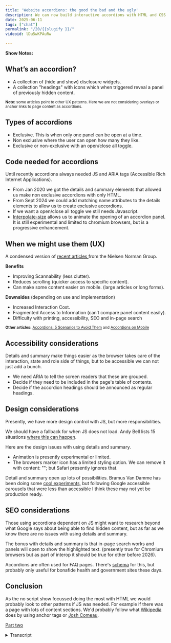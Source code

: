 ```yaml
---
title: 'Website accordions: the good the bad and the ugly'
description: We can now build interactive accordions with HTML and CSS only, but should we?
date: 2025-06-11
tags: ["chat"]
permalink: "/20/{{slugify }}/"
videoid: lDu5wKPAuRw

---
```


 **Show Notes:**

## What’s an accordion?
  - A collection of (hide and show) disclosure widgets.
  - A collection "headings" with icons which when triggered reveal a panel of previously hidden content.

<small>
<strong>Note:</strong> some articles point to other UX patterns. Here we are not considering overlays or anchor links to page content as accordions.
</small>

## Types of accordions

- Exclusive. This is when only one panel can be open at a time. 
- Non exclusive where the user can open how many they like.
- Exclusive or non-exclusive with an open/close all toggle.

## Code needed for accordions
 
 Until recently accordions always needed JS and ARIA tags (Accessible Rich Internet Applications). 

 - From Jan  2020 we got the details and summary elements that allowed us make non exclusive accordions with only HTML.
 - From Sept 2024 we could add matching name attributes to the details elements to allow us to create exclusive accordions.
 -  If we want a open/close all toggle we still needs Javascript.
 - [Interpolate-size](https://developer.mozilla.org/en-US/docs/Web/CSS/interpolate-size) allows us to animate the opening of an accordion panel. It is still experimental and limited to chromium browsers, but is a progressive enhancement.

 ## When we might use them (UX)

 A condensed version of [recent articles ](https://www.nngroup.com/articles/accordions-on-desktop/) from the Nielsen Norman Group.

 **Benefits**

 - Improving Scannability (less clutter).
 - Reduces scrolling (quicker access to specific content).
 - Can make some content easier on mobile. (large articles or long forms).

 **Downsides** (depending on use and implementation)

 - Increased Interaction Cost.
 - Fragmented Access to Information (can’t compare panel content easily).
 - Difficulty with printing, accessibility, SEO and in-page search

 <small>
<strong>Other articles:</strong> 
<a href="https://www.youtube.com/watch?v=c8I7rplPN8I">Accordions: 5 Scenarios to Avoid Them</a>   and 
<a href="https://www.youtube.com/watch?v=bKZjnqRsxzo">Accordions on Mobile</a>
</small>

 ## Accessibility  considerations

 Details and summary make things easier as the browser takes care of the interaction, state and role side of things, but to be accessible we can not just add a bunch.

 - We need ARIA to tell the screen readers that these are grouped.
 - Decide if they need to be included in the page's table of contents. 
 - Decide if the accordion headings should be announced as regular headings.

 
 ## Design considerations

 Presently, we have more design control with JS, but more responsibilities. 
 
 We should have a fallback for when JS does not load. Andy Bell lists 15 situations [where this can happen](https://piccalil.li/blog/a-handful-of-reasons-javascript-wont-be-available/).

 Here are the design issues with using details and summary.

 - Animation is presently experimental or limited.
 - The browsers marker icon has a limited styling option. We can remove it with content: ""; but Safari presently ignores that. 

Detail and summary open up lots of possibilities. Bramus Van Damme has been doing some [cool experiments](https://developer.chrome.com/blog/styling-details), but following Google accessible carousels that were less than accessible I think these may not yet be production ready.

 ## SEO considerations

Those using accordions dependent on JS might want to research beyond what Google says about being able to find hidden content, but as far as we know there are no issues with using details and summary.

The bonus with details and summary is that in-page search works and panels will open to show the highlighted text. (presently true for Chromium browsers but as part of interop it should be true for other before 2026).

Accordions are often used for FAQ pages. There's [schema](https://developers.google.com/search/docs/appearance/structured-data/faqpage) for this, but probably only useful for bonafide health and government sites these days.

## Conclusion

As the no script show focussed doing the most with HTML  we would probably look to other patterns if JS was needed.  For example if there was a page with lots of content sections. We'd probably follow what [Wikipedia](https://en.wikipedia.org/wiki/Accordion) does by using anchor tags or [Josh Comeau](https://www.joshwcomeau.com/animation/partial-keyframes/).

[Part two](/learn/12)



<details> 
<summary>Transcript</summary>

[00:00:05] **Nathan Wrigley:** Hello there and welcome to the No Script Show.

This is the first in our series looking at various components that make up a website. Today we're gonna be talking about accordions. The format for this series is that we'll first talk about the components in terms of when they may be helpful in the light of UX or not, but also we'll be looking at them in terms of accessibility and SEO considerations.

We'll also talk about the code needed. But as this goes out as an audio podcast, we'll also follow this episode up with a part two. This will be video content that looks at some code snippets and working examples. And as always, the person actually doing the real work is David Waumsley. Hello David. 

[00:00:48] **David Waumsley:** Hello.

Yeah, so hopefully this format will work. And I had this idea a long time ago, and I built this sort of site for my own use called the Intrinsic Framework. It's a bit of a joke name, I can't think what else to call it. Where I was collecting all these snippets I got from other people and, things that I might use.

And when we did our show builds, we did three of these builds. Basically, I used the same pile of snippets. So I thought what we'll do is we'll try and brand, that, that whole thing. To match with this so we can talk about stuff and then we can actually show some of these snippets as well that anyone can use if they wanna take away and use them or tell me where I've got things wrong.

That would be helpful too. So 

[00:01:30] **Nathan Wrigley:** we're gonna have two websites in effect. We're gonna have one with the content, like the stuff we talk about, the podcast, the videos, that kind of thing. But then also there'll be a, a. Different layer, the intrinsic framework layer where you can go and see how these examples work and find the code and things like that.

[00:01:48] **David Waumsley:** Exactly. So we, I mean we're, all putting it on the no script show. So we've got, we, did it anyway. I did some solo videos, didn't I? Which we characterized as learn. There were short videos where we talked about code or I talked about code then on my own, but now I'm gonna do it with you 'cause it's a lot more entertaining when I.

yeah, so we can actually bring up the show notes 'cause we have got some notes to talk around. Here we are. Okay. Yeah. 

[00:02:16] **Nathan Wrigley:** So this is gonna be available at no script show slash 20 if you want to get in touch with us. And today it's all accordions all the way down. 

[00:02:25] **David Waumsley:** Yeah. The good, bad, and ugly. That's why I don't, it's a bit more like click bait, isn't it?

That it is. yeah. So we've got notes. So first of all, I guess we ought to start with defining what an accordion is. So I've got a couple of. Definitions, if you like, which I've seen from various places. One is that it's a collection of hide and show disclosure widgets, which is generally a sort of W three C kind of term for these things, disclosure widgets, and then other people.

I think people like the Nielsen Norman Group. Or is it Norman Nielsen Group? I always forget. Anyway, yes, the UX people, I think they would refer to it as a collection of headings with icons that when triggered would reveal a panel of previously hidden content and. I've put a little note on this one actually, because I looked through a few articles preparing for this and talking about, design of our accord, accordions.

And, a lot of those when I went to the example sites, and it could be that the example sites had changed, but they weren't actually what we would think as accordions where something drops down below. They were sometimes overlays, they were sometimes, just anchor text, go into somewhere else on the page.

so for, this, we're really thinking of accordions as those, know, drop down. Kind of things, little disclosure, which is, 

[00:03:54] **Nathan Wrigley:** yeah. can I tell you what I would've said prior to reading your show notes here? I would've just said, yeah, basically it's a bunch of horizontal titles. Really? Yeah. And you click on it and then something.

Peers, usually with some kind of transition, like a slide out or something like that. And you've got this option to open and close. Sometimes you open multiple, close multiple, have one open at a time, those kind of things. But I guess it comes from the instrument, doesn't it? That you know the accordion, like a piano with a squeeze box in between the idea that it gets bigger and gets smaller.

Yeah, it, but it goes sideways word, isn't it? Yeah, definitely go sideways as opposed to up and down, but I'm imagining that's where it comes from anyway. But, always to do with JavaScript. There's always an element of JavaScript in there because things have been hidden and they need to be revealed in some way.

that's, and that's, 

[00:04:44] **David Waumsley:** and that's why we're talking about Yeah. Because we can now do it with HTML and CSS and have it accessible, but, nice. But, next thing I've got here is obviously the types of accordion that we have. 'cause they do have names. I didn't know this. So an exclusive accordion is when, I think this is typical expected behavior of accordion that when you open one with a trigger or the heading a panel, the other ones will close.

So you only keep one open at a time. So they work as a group, but there is the non-exclusive. accordion where you can open as many as you like. and then we have the kind of inclusive or non-inclusive where there is an open and close or toggle where you can just open them all up or close them all up if you want, which is quite handy.

it's curious, 

[00:05:34] **Nathan Wrigley:** ju just thinking about it, it's curious that this is something that's become a normal design pattern. Because I'm imagining when the browsers first started implementing things in HDML, that probably this wasn't even on anybody's radar. And then some, yeah. Some ingenious person thought, gosh, there's too much here.

Is there any way of making it less, getting rid of half of the content that we've got, but somehow discoverable by the user. Yeah. And and now it's just a completely normal, accepted part of. I'd imagine if you go to many websites, a significant proportion of them will have something akin to this somewhere, maybe as an FFAQ or something like that.

But, anyway, carry on. 

[00:06:15] **David Waumsley:** Yeah. just thinking back to the, websites that you did for clients before, do you, did you use an accordion a lot? 

[00:06:22] **Nathan Wrigley:** quite often actually. And usually it was on the things like the FAQ kind of page where the whole point was that you wanted to put a ton of information on there, but you also wanted to make it so that the headings were the thing, not the actual content, and then the person could discover it.

But I always implemented it with a kind of drag and drop page builder style solution. I don't think I ever built one. Outside of A CMS. So I didn't explore how the HTML was structured and the importance of that. It was always just a, drop in a widget or an, a block or whatever you, might do in the WordPress space, and then fill out the, available containers.

you'd have the title and then the, actual content. That was it. But there's way more to this, and obviously now that it's being done with just CSS, you've gotta know what those bits are. 

[00:07:15] **David Waumsley:** Yeah. And I, same for me. Really? I don't think I used an accordion until I started using the page builder and then I overused them.

Now looking back, I can see I, it was there because you thought, oh, FAQ page. Yep. Of course I need an accordion. Here's one I can drag in. Yep. And it, yeah. Anyway, we'll, move on to that. Sorry I interrupted myself. No, that's okay. The code needed. Yes, that's what we're moving on. So this is the interesting thing really, is that.

Really until recently, we always needed JavaScript and if we wanted them to be accessible, we would need to add Aria tags as well to those so screen readers can understand what's happening. But from January, 2020, we got the details and summary element that allowed us to make non-exclusive accordions effectively only with html.

we don't even need the CSS, the browsers own, style sheets. We'll do what we want, That was great. From September last year, 2024, we could add matching name attributes to the details element that would allow them to work as one so we could create exclusive. So one would close as the other one would open as long as those names matched against it.

So that was a big move forward. And in terms of styling, we're not quite there yet, but just recently, and it's still limited at the moment we have, I always pause when I want to say this interpolate size, which is something which just come to CSS and what it does. is, I dunno if I can explain it well, but it, in that, the case of us, it allows us to be able to use CSS to size something that isn't seen that's hidden.

So when something is closed, if you like, you've got nowhere of being able to do a transition to an open stage. And this will allow this to happen. Now, to be honest, we will get onto that when we get onto the CSS. It's a bit of code that you probably want to put in all your star sheets and your resets because they would've just introduced this ability to do it, but it would impact on other CSS.

So you have to add it in if you want this functionality, but it's one of these things that you probably likely to always want, so you would just stick it in your resets. but anyway, it does allow now for us to have a bit of animation when we open those tabs because. As it is. So suddenly we've got something which is like the JavaScript.

Accordions that we've always known. There've always been a little bit of animation there. 

[00:09:47] **Nathan Wrigley:** Can I just re just reprise that just to make sure I've understood that. So prior to January, 2021, you needed JavaScript if you wanted to achieve anything akin to a, a ahy show state. Yes. Yes. So an accordion January, 2020, we got, details and summary, which allowed us to have a single element.

So you could do multiple single elements, but they weren't in any way connected with one another. You would just have a detail and then the summary, and you click on the detail and the summary is open, but there's no animation. It just suddenly open, suddenly closed. Then in last year, that's surprising to me, September, 2024, you could now somehow bind them together.

So you could have multiple details, multiple summaries, and they would bind together so that you would open one and another would know that was open. So maybe another one should collapse. So all of a sudden. September, 2024, we've got something which starts to feel a little bit more like the JavaScript accordions where they're interacting with one another.

And then finally, right now, interpolate, he said trying to get the word right size, is new. Maybe it's not widely accepted, but the idea there is it, can figure out that there's this zero sized thing Yes. And then expand it. And now we've got the full range of things. It now feels like an entirely Java script.

Less accordion is available. Yeah. 

[00:11:11] **David Waumsley:** There was no way to, to have the height goes from zero to, an auto size, which you would need to contain all of that stuff before this. And it's still not supported. it's only really on Therom browsers at the moment, but it will come to the rest. So I think we can.

Guarantee that we'll be able to do this. Okay. There, there were, other ways, which I'll talk about later on that one. So let's, should we move on to Yeah. Why we might wanna use them? Sure. I'll bring up the article that I was looking at, which is from the, now it doesn't tell me whether it's Norman Nien, but the NNN group.

Anyway, that's all helpful, isn't it? Yes. and there's some great examples on here. actually I'll go. I'm distracting myself. I'll go back to, what we said were the main benefits. Can we just quickly go over this one? okay. What they list, and there's a few articles and I've put links to them on the show notes here, but there's, the benefits is really improve scanability so there's less cut out on the page so that you've mentioned there.

Reduce. Scrolling, if you need to get to specific content so you can get there much quicker, and that it can make the content easier, particularly on mobiles when say you've got long articles and you want different sections or the thing we were looking at earlier where we thought is useful, where there might be a step by step process that you go through, say with a form where you complete this bit and you want to open the next bit to complete the next bit, so there's not this big overwhelm.

Yep. The downsides which we've got here, which will always depend on the use and implementation with this, is that there, there is for the user an increased interaction cost, so they have to keep clicking on stuff. there's fragmented access to information, so they can't compare. The content in, if they're gonna close, if it's exclusive.

Yep. they can't compare what's in that, information. So that can get annoying. And then there's all the other difficulties that are there. most accordions out there when you look at them, don't function properly. but there are issues with being able to print out the content that's in an accordion, accessibility issues, which will.

Touch on data, and sometimes with SEO, with the, content is hidden and not easy to find, or not easy to find with an in-page search. 

[00:13:29] **Nathan Wrigley:** Yeah. okay. So that would be a scenario where a, an accordion was collapsed. The dom shows that a certain string of words through search is somewhere on the page, but where the heck is it?

How do you, How do you locate it? Would you have to open that in order to click through the search to find it? Yeah. That's tricky. 

[00:13:47] **David Waumsley:** Yeah. Yeah, I'll bring up that article and apologies for those people listening to the audio only, but there's not much to see here. So there are a couple of quick examples, which I thought were, I'll just scroll down.

These that they put in their article and I. The best use I, I think of is they show an example of the Logitech page where it's a typical product page where you've got the main product on the left and on the right you've got that thing where you'll add to cart and some basic details. But also there's a little dropdown of a, accordions there, where you can.

Just get other information about the spec and details, compatibility, support and all that kind of stuff. But not everybody will want that to go to checkout. And if you were to put that in, that would be a lot of text. You wouldn't see the item you're going to buy. So I see this as a really good use.

[00:14:36] **Nathan Wrigley:** Yeah. It's interesting because on some checkout pages, you see the sort of the sister of accordions, which is tabs. So that's a horizontal layout. Yes. a similar idea. But this works much better in a sidebar, doesn't it? You couldn't do a taped interface for that content. But, but an accordion here works really well and it's curious.

'cause I just, that example, I would use that, I would definitely be clicking on the specs and details. Yes. But I don't wanna see the compatibility, the support, the, in the bot. I don't wanna see any of that. So having it collapsed and me seeing the option to go into the tech spec, that's exactly the way that I would like to see it.

And it's all just in the sidebar is perfect. 

[00:15:19] **David Waumsley:** And it solves that problem. And they say there's about sort of 10% of people who just need all the details. They can get the type of person who will investigate the footer in, for all the links and everything that, that type of person. And it's a way of bringing that up.

Without, it makes it more available where it needs to be. So I can see the good use for interesting thing is though, on the Logitech, if you do go to that page now, I, imagine it's changed since they did this article, which is only a couple of years ago. But now if you actually go to that and you click on it, it doesn't open up a dropdown.

It actually. It does an overlay that comes in from, the right hand side. Oh, okay. Overall, yeah. yeah. oh, nevermind. Yeah, it's a good idea. Yeah. And the other example that they put here, which is from a site, which is Learn, HTML, where they use it to section up the sort of syllabus content that they might have there.

So you might want to look at different things on the syllabus, and you can go into that. And that on a lot of articles as well, where there might just be. Not everything's gonna be of interest, and you want to. Just not overwhelm. so we have to scan down. So I could see that. So that's, there have got a couple of good uses, but I'm guilty of, I'm gonna scan down here to where I think the one that I'm most guilty of doing is this one here on the Department of Revenue that they show where there's three accordions all closed.

And if you were to open those up as they show. Basically that's just a header and a normal, standard bit of text, which would just be a lot easier to scan through this, wouldn't it? 

[00:16:56] **Nathan Wrigley:** gi given the amount of text there, I suppose a decision has to be made about whether there's any utility in having an accordion.

And one of those thoughts is how much there is. And there's really not a lot. And because there's not a lot, why not just get rid of the, the accordion in the first place? Less interactions. But obviously if each of those were, I don't know, twice, three times the length that it is there. Then it suddenly does become useful because you're avoiding the scroll and all of that.

But yeah, I think in that situation I'm guessing that they're using some kind of CMS and the CMS will probably have a field where they can dump that information and that information will automatically end up in a, an accordion, if Yeah. As opposed to a page by page analysis of should this go on accordion?

Should it not? So maybe it's the CMS, which is making the decision for them there. 

[00:17:48] **David Waumsley:** I've certainly gone to loads and loads of, obviously I think page builder sites where there's frequently asked questions and then literally the answer is just a couple of words. Yeah. Do you offer a refund and you open it up and the word is yes.

Yeah. It's so frustrating to after that interaction cost, yeah. Is, really a lot of the problem. and you take on a lot of issues, responsibilities for. how these things are gonna work to be accessible to all. Okay, let's go back then. So accessibility considerations. yeah, so we, so details and summary makes it a lot easier now for us to be able to create an accessible I.

Accordion, but, we can't just stick a whole bunch of them together and leave it there. We do need to tell screen readers that this is a collection of items, so we do need Aria to be able to let them know that it's grouped, which we'll get onto. when we do the more video bit, but we need to tell 'em how that is grouped as well.

we need to decide whether that content or the content that is going to be included, whether the accordion itself is going to be included in the summary of the page and is content. So for screen readers, they get a summary whether they'll get the headers. So we have to bake that into it. And then we also have to consider should those accordions.

Have their own headers as such. So we would expect when we look at frequently asked questions, a lot of the time that these are actually headers. But if we're using accordion a lot of the time with JavaScript, we would put that in a button. And it loses all its meaning as a header. It can't be a header and a button at the same time.

Yeah, and the same happens if we use summary within details. It's mapped to the button role. So if you, can put a header in it and stylistically, I think it will adopt that, but it loses its meaning as a heading. So there are those sort of considerations. About the type of content that we have for 

[00:19:54] **Nathan Wrigley:** flexibility.

Yeah. There's actually a lot there isn't there? And, becoming from a background of using a CMS and page builders and things like that, obviously you are, maybe they have the options for these kind of things, but probably not. Maybe most people wouldn't explore them. Just the fact that it puts the accordion on the page, you kind of thing.

that job's done. Yes. But there is a lot there. aria are able to say that things are grouped. So if you're using just a single detail, so summary and details, you're, better, that's fine. But when you start to group them together in this way that we were describing earlier, you need to in some way indicate that these are group, they, form part of a wider group.

And then whether or not things don't need to go in the table of contents and, Buttons as headings and headings as buttons is also problematic. yeah. 

[00:20:41] **David Waumsley:** You, you're always gonna need to put it in either a diviv, and you can give it a roll of groups so somebody knows. But ideally you add r we a label buy and then put that to a title, which you may or may not want to hide for sighted users, or if you want it to show up.

In the table of contents, we have to put that then in a section and do a similar thing. So it's quite interesting, all this consideration. So yeah, I doubt there would be a page builder, one-off, accordion that could. Swap to all of those different things. So probably, they're always going to be used wrongly in certain circumstances.

[00:21:17] **Nathan Wrigley:** Yeah. But, nice to know that given the knowledge, which will impart, there's an answer for each of those problems. The considerations that's the right word. there's a way of doing it correctly. So that's good to know. Okay. 

[00:21:31] **David Waumsley:** Yeah. Design considerations. we talk about that. That there's obviously more design control that you've got if you're going for a JavaScript approach than you can because there's some limitations with details and summary using it as an accordion.

Because as mentioned, we've got this, Animation, but it's still limited at the moment, so that's not gonna work for everybody. We've also got, and this is really interesting, I'll get into it more with the code, but the, we have the marker that we get by default. This little triangle. Yeah. Which changes if we just use H two ML and use the browser zone user agent styles, we get that.

Outta the box. But when you wanna change it, it becomes quite tricky. You could do some global changing of color, in theory on the documentation, at least with web dev. It says that you will be able to replace that like any other marker and use like a bullet point, any of those listed, but it doesn't seem to work.

And there are some still little quirks with that because even if you remove by using content and put those in quotes with nothing in it to remove the marker against the marker, It gets removed so you can add something else in. But that's doesn't seem to work on Safari browsers at the moment, okay.

So, there are, at the moment there are design considerations, but I think, they probably still make it for me, they make it worth looking to not have to deal with JavaScript and how that might fail for people and all the other considerations. I still think, we can design. accordions just with details and summary quite well.

Yeah. Okay. Okay. we said we'll take everything by SEO. There's not much I can say on SEO. I did a bit of research, to see what was being said about this. And as far as I know, if we're using details and summary, which is great, is the fact that search engines will be able to find the content that's within them.

Will also, and this is the big bonus which we won't get with the JavaScript solution, is that we get. in page search, it will open up the tabs to find the content within those by default, which you won't necessarily, which it's difficult to achieve actually with JavaScript. So there are some benefits, I think, and I think also, there are different reports out there because the, bottom line I think with Google is, don't worry about your hidden content.

We'll find it, but other people do experiments and they say that might not be true under certain circumstances. 

[00:24:02] **Nathan Wrigley:** So. 

just to clarify that, then, if you are just using a regular details and summary, then if you, embed content in there and somebody search is searching for that content, Google can find it.

But not only that in the browser will automatically open that, summary area in order to reveal it when you do that search and then ultimately, tap to find it. Okay. 

[00:24:27] **David Waumsley:** If the search finds it, but also if you're just on your page and you're using, what controller f or whatever Yeah, exactly that.

Yeah. It will open up the right tabs. I say that there is a caveat That will be the case by the end of this year. By 2006. It should be, at the moment it's just working in the chromium browsers, okay. 

[00:24:48] **Nathan Wrigley:** Okay, 

[00:24:49] **David Waumsley:** we're running a bit ahead with that. that was it. There were the only other little thing I looked at that I thought was a SEO consideration 'cause it made me think about FAQs and there was a big thing wasn't there, about using schema markups.

Yes. Yeah, for these things and getting, yeah, I think this is my understanding. I'd love to be corrected if I'm wrong, but reading what they say, I think it's really only something you'd want to do for the sort of bonafide health organizations or government sites where they've got frequently asked questions because they've really downgraded it.

I think you know the user AI to find most of the stuff, and they're not interested unless you are, a big, legit company with some real, serious, frequently asked questions that are. gonna be, checked. yeah. So I don't think the whole marking up a schema, but effectively that would be its own thing anyway.

You would just be, if you were still using schema, you would only be linking it to the IDs of your separate panels anyway, 

[00:25:47] **Nathan Wrigley:** Okay. Okay. Alright, that's it. So that's an in conclusion then, 

[00:25:53] **David Waumsley:** Yeah. I, think as our show is the no script show. our thing is to try and make websites as simple as possible.

So where the reason why we're gathering these sort of snippets is that we can put together some more builds later as easily as possible for anyone can do it. as we're no good at scripting languages, we wanna avoid js and it just. So there are some situations where we need JavaScript. So if we want something where it's a toggle, as we said, where we want to open everything up or close it all in one go, we need JavaScript for that.

And I think under a circumstance like that and another circumstance where we might want a actual heading to be the trigger for our panel. For the meaning there. Under those circumstances, we need JavaScript, but I actually think I would for those kind of things, I would do something like Josh Komo does on his blog post where I'd create my own little anchor tags that scroll down to the header for that.

[00:26:54] **Nathan Wrigley:** Yeah. So that's really useful if it's essentially you've got a whole page kind of accordion there, haven't you? You, yes. Put something in a sidebar because it just makes it so much easier to get from point A to point B. but that really wouldn't work as an accordion 'cause you'd be just hiding so much content and when you open one up, it would be just like this massive scroll to, to get to the other one.

Yeah. That's superior in that scenario, isn't it? 

[00:27:19] **David Waumsley:** I think so. I can't think of a situation. Maybe you can where I think the. Using details and summary to make a, an exclusive, accordion is something I will use where I need to save space in. Yep. Particularly with that Logitech thing. Yep. On the shopping I can say I use that, but for anything else where it needs JavaScript, I actually now think I'm at the point where I'd use a different pattern.

[00:27:40] **Nathan Wrigley:** Okay. 

[00:27:41] **David Waumsley:** Yeah. I If you, 

[00:27:43] **Nathan Wrigley:** I think hiding content is its primary purpose, isn't it? It's just taking something which you wish to be discoverable. But you don't wish for the person necessarily to see, so it's basically information which not everybody needs. So an FAQ is a great example of that. because if you are, if you, really genuinely don't need an answer to the 15 questions that you've got on, they're just one of them, that's the one you wanna hone into, but you wanna be able to just summarize the titles quickly.

Is it this question? No, click on this one. There's my answer, and then move on. But the example that you just gave from Josh Yeah. that wouldn't work. 'cause all of that whole page is supposed to be the content. You don't really wanna hide anything. Yeah, you just wanna navigate to it quickly.

Yeah. 

[00:28:26] **David Waumsley:** And that's how, what Wikipedia do, they've got. Yep. basically anchor tags that take you to where you need to go. And I think that's a good way 

[00:28:34] **Nathan Wrigley:** of doing this. And you 

[00:28:34] **David Waumsley:** keep all your headers, Yeah. 

[00:28:36] **Nathan Wrigley:** Yep. Yeah. And you can deep link from elsewhere, can't you? Which is quite nice. Yeah. Yeah. just to be, just to help people navigate this, let's say people are getting to the end of this piece of audio content.

There's gonna be some associated. Like tutorials if you like. You're gonna do some run throughs of how you actually build all of this. Where will Thats surf surface on our website. Will it be available in a particular spot? 

[00:28:58] **David Waumsley:** Yes. This one will come up 'cause it's following on from the learn videos I did. So what we're just gonna go and do now is, it will be available on the no Script show slash learn slash 12.

[00:29:13] **Nathan Wrigley:** Got it. Okay, so they're not in sync. So 20. So this is the no script show, forward slash 20. It doesn't map. It's not go to Learn dash 20. So we're gonna be no script show Forward slash learn. And then obviously from forward slash Learn you be able to see things. But coincidentally, this one is gonna be forward slash.

12 at the end as well. Okay. Makes perfect sense. There's a, there's some little, there's some little teaser. Yes. So yeah, that's a really nice development that we're doing. We're doing these audio video pieces of content where you can see us discuss the problem if you like, and then we're gonna go pause the video and then make some other content, around how to actually build it.

So that's quite nice. New development for this whole. Whole enterprise. Are we done for today though? Yeah. So it's just buy to our audio. Okay. In that case, yeah. See you later. Audio listeners. for the rest of you, we will continue and crack on with our learn. I'll see you in a minute. 

</details> 